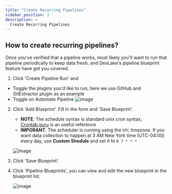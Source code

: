 ```yaml
---
title: "Create Recurring Pipelines"
sidebar_position: 3
description: >
  Create Recurring Pipelines
---
```


## How to create recurring pipelines?

Once you've verified that a pipeline works, most likely you'll want to run that pipeline periodically to keep data fresh, and DevLake's pipeline blueprint feature have got you covered.


1. Click 'Create Pipeline Run' and
  - Toggle the plugins you'd like to run, here we use GitHub and GitExtractor plugin as an example
  - Toggle on Automate Pipeline
    ![image](https://user-images.githubusercontent.com/14050754/163596590-484e4300-b17e-4119-9818-52463c10b889.png)


2. Click 'Add Blueprint'. Fill in the form and 'Save Blueprint'.

    - **NOTE**: The schedule syntax is standard unix cron syntax, [Crontab.guru](https://crontab.guru/) is an useful reference
    - **IMPORANT**: The scheduler is running using the `UTC` timezone. If you want data collection to happen at 3 AM New York time (UTC-04:00) every day, use **Custom Shedule** and set it to `0 7 * * *`

    ![image](https://user-images.githubusercontent.com/14050754/163596655-db59e154-405f-4739-89f2-7dceab7341fe.png)

3. Click 'Save Blueprint'.

4. Click 'Pipeline Blueprints', you can view and edit the new blueprint in the blueprint list.

    ![image](https://user-images.githubusercontent.com/14050754/163596773-4fb4237e-e3f2-4aef-993f-8a1499ca30e2.png)